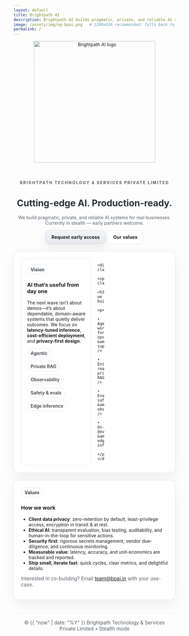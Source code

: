 ```yaml
---
layout: default
title: Brightpath AI
description: Brightpath AI builds pragmatic, private, and reliable AI systems for real businesses. Privacy-first. Currently in stealth — early partners welcome.
image: /assets/img/og-bpai.png   # 1200x630 recommended; falls back to logo if missing
permalink: /
---
```


<style>
:root{
  --ink:#1f2328; --ink2:#5a616b; --line:#e6e8ef;
  --panel:#f7f8fb; --brand:#9b9b9b;

  --btn-text:#16181c;
  --btn-pri-bg1:#f2f3f6;
  --btn-pri-bg2:#e8eaf0;
  --btn-pri-border:#cfd4dd;
  --btn-border:#dfe3ea;
  --btn-shadow:0 10px 30px rgba(15,17,24,.08);
}

/* Typography */
html,body{font-family:Inter,system-ui,-apple-system,Segoe UI,Roboto,Arial,"Noto Sans",sans-serif}
h1,h2,h3{font-family:"DM Sans",Inter,system-ui,-apple-system,Segoe UI,Roboto,Arial,"Noto Sans",sans-serif}

/* Header */
.page-header{background:#ffffff;color:var(--ink);border-bottom:1px solid var(--line)}
.project-name{color:#2a2e34}
.project-tagline{color:var(--ink2)}
/* Hide Cayman’s GitHub button + footer */
.page-header .btn{display:none!important}
.site-footer{display:none!important}

/* Buttons */
.btn{display:inline-block;border-radius:12px;padding:12px 18px;font-weight:700;letter-spacing:.2px;text-decoration:none;transition:.18s ease;outline:0}
.btn:hover{transform:translateY(-1px)}
.btn:focus-visible{box-shadow:0 0 0 4px rgba(0,0,0,.06)}

.btn.primary{
  color:var(--btn-text);
  background:linear-gradient(180deg,var(--btn-pri-bg1),var(--btn-pri-bg2));
  border:1px solid var(--btn-pri-border);
  box-shadow:var(--btn-shadow),inset 0 1px 0 #fff;
}
.btn.primary:hover{box-shadow:0 16px 36px rgba(15,17,24,.10),inset 0 1px 0 #fff;border-color:#c7ccd6}
.btn.ghost{
  color:var(--btn-text);
  background:#fff;
  border:1px solid var(--btn-border);
}
.btn.ghost:hover{border-color:#cfd3da;background:linear-gradient(180deg,#fff,#f7f8fb)}

/* Sections */
.main-content{color:var(--ink)}
.section{background:#fff;border:1px solid var(--line);border-radius:18px;padding:22px;box-shadow:0 14px 40px rgba(15,17,24,.06);margin-top:22px}
.grid{display:grid;grid-template-columns:repeat(12,1fr);gap:18px}
.card{grid-column:span 6;background:#fff;border:1px solid var(--line);border-radius:16px;padding:18px}
@media (max-width:900px){.card{grid-column:span 12}}

.badge{display:inline-block;border:1px solid var(--line);border-radius:999px;padding:6px 10px;background:#fff;color:#3f444b;font-weight:700}
.kicker{letter-spacing:.18em;text-transform:uppercase;color:#6b6f75;font-weight:800;font-size:.78rem}
.hero-logo{width:min(420px,90%);height:auto;filter:drop-shadow(0 8px 24px rgba(0,0,0,.08));margin:0 auto 8px;display:block}
.chips{margin-top:10px;display:flex;gap:10px;flex-wrap:wrap}
.chips span{border:1px solid var(--line);border-radius:999px;padding:6px 10px;background:#fff;color:#3f444b;font-weight:600}
.footer-note{color:var(--ink2);font-size:.95rem;margin-top:8px}
</style>

<div align="center">
  <img class="hero-logo" src="{{ site.logo | default: '/assets/img/FullLogo_Transparent.png' }}" alt="Brightpath AI logo" />
  <p class="kicker">Brightpath Technology &amp; Services Private Limited</p>
  <h1 class="project-name">Cutting-edge AI. Production-ready.</h1>
  <p class="project-tagline">
    We build pragmatic, private, and reliable AI systems for real businesses.<br />
    Currently in stealth — early partners welcome.
  </p>
  <p>
    <a href="mailto:team@bpai.in?subject=Early%20Access%20Request" class="btn primary">Request early access</a>
    <a href="#values" class="btn ghost">Our values</a>
  </p>
</div>

<div class="section">
  <div class="grid">
    <div class="card">
      <span class="badge">Vision</span>
      <h3>AI that’s useful from day one</h3>
      <p>
        The next wave isn’t about demos—it’s about dependable, domain-aware systems
        that quietly deliver outcomes. We focus on <strong>latency-tuned inference</strong>,
        <strong>cost-efficient deployment</strong>, and <strong>privacy-first design</strong>.
      </p>
      <div class="chips" aria-hidden="false">
        <span>Agentic</span><span>Private RAG</span><span>Observability</span>
        <span>Safety &amp; evals</span><span>Edge inference</span>
      </div>
    </div>

    <div class="card">
      <span class="badge">Focus</span>
      <h3>What we build</h3>
      <p>
        • Agentic workflows for ops &amp; support<br />
        • Enterprise-ready private RAG<br />
        • Evaluation, safety &amp; observability<br />
        • On-device &amp; edge inference
      </p>
    </div>
  </div>
</div>

<div id="values" class="section">
  <span class="badge">Values</span>
  <h3>How we work</h3>
  <ul>
    <li><strong>Client data privacy</strong>: zero-retention by default, least-privilege access, encryption in transit &amp; at rest.</li>
    <li><strong>Ethical AI</strong>: transparent evaluation, bias testing, auditability, and human-in-the-loop for sensitive actions.</li>
    <li><strong>Security first</strong>: rigorous secrets management, vendor due-diligence, and continuous monitoring.</li>
    <li><strong>Measurable value</strong>: latency, accuracy, and unit-economics are tracked and reported.</li>
    <li><strong>Ship small, iterate fast</strong>: quick cycles, clear metrics, and delightful details.</li>
  </ul>
  <p class="footer-note">
    Interested in co-building? Email <a href="mailto:team@bpai.in">team@bpai.in</a> with your use-case.
  </p>
</div>

<div align="center" class="footer-note" style="margin-top:40px; padding:20px; border-top:1px solid #eee;">
  © {{ "now" | date: "%Y" }} Brightpath Technology &amp; Services Private Limited • Stealth mode
</div>
